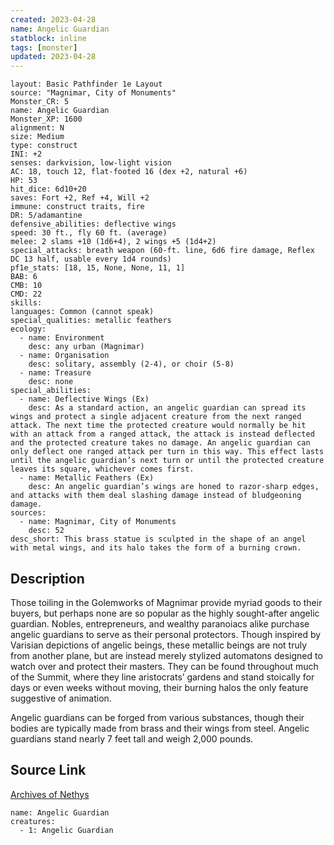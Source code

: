 ```yaml
---
created: 2023-04-28
name: Angelic Guardian
statblock: inline
tags: [monster]
updated: 2023-04-28
---
```

```statblock
layout: Basic Pathfinder 1e Layout
source: "Magnimar, City of Monuments"
Monster_CR: 5
name: Angelic Guardian
Monster_XP: 1600
alignment: N
size: Medium
type: construct
INI: +2
senses: darkvision, low-light vision
AC: 18, touch 12, flat-footed 16 (dex +2, natural +6)
HP: 53
hit_dice: 6d10+20
saves: Fort +2, Ref +4, Will +2
immune: construct traits, fire
DR: 5/adamantine
defensive_abilities: deflective wings
speed: 30 ft., fly 60 ft. (average)
melee: 2 slams +10 (1d6+4), 2 wings +5 (1d4+2)
special_attacks: breath weapon (60-ft. line, 6d6 fire damage, Reflex DC 13 half, usable every 1d4 rounds)
pf1e_stats: [18, 15, None, None, 11, 1]
BAB: 6
CMB: 10
CMD: 22
skills: 
languages: Common (cannot speak)
special_qualities: metallic feathers
ecology:
  - name: Environment
    desc: any urban (Magnimar)
  - name: Organisation
    desc: solitary, assembly (2-4), or choir (5-8)
  - name: Treasure
    desc: none
special_abilities:
  - name: Deflective Wings (Ex)
    desc: As a standard action, an angelic guardian can spread its wings and protect a single adjacent creature from the next ranged attack. The next time the protected creature would normally be hit with an attack from a ranged attack, the attack is instead deflected and the protected creature takes no damage. An angelic guardian can only deflect one ranged attack per turn in this way. This effect lasts until the angelic guardian’s next turn or until the protected creature leaves its square, whichever comes first.
  - name: Metallic Feathers (Ex)
    desc: An angelic guardian’s wings are honed to razor-sharp edges, and attacks with them deal slashing damage instead of bludgeoning damage.
sources:
  - name: Magnimar, City of Monuments
    desc: 52
desc_short: This brass statue is sculpted in the shape of an angel with metal wings, and its halo takes the form of a burning crown.
```
## Description
Those toiling in the Golemworks of Magnimar provide myriad goods to their buyers, but perhaps none are so popular as the highly sought-after angelic guardian. Nobles, entrepreneurs, and wealthy paranoiacs alike purchase angelic guardians to serve as their personal protectors. Though inspired by Varisian depictions of angelic beings, these metallic beings are not truly from another plane, but are instead merely stylized automatons designed to watch over and protect their masters. They can be found throughout much of the Summit, where they line aristocrats’ gardens and stand stoically for days or even weeks without moving, their burning halos the only feature suggestive of animation.

Angelic guardians can be forged from various substances, though their bodies are typically made from brass and their wings from steel. Angelic guardians stand nearly 7 feet tall and weigh 2,000 pounds.
## Source Link
[Archives of Nethys](https://aonprd.com/MonsterDisplay.aspx?ItemName=Angelic%20Guardian)
```encounter-table
name: Angelic Guardian
creatures:
  - 1: Angelic Guardian
```
